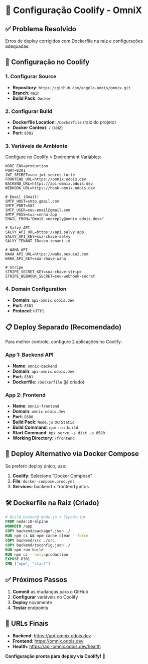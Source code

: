 # 🚀 Configuração Coolify - OmniX

## ✅ **Problema Resolvido**

Erros de deploy corrigidos com Dockerfile na raiz e configurações adequadas.

## 🔧 **Configuração no Coolify**

### **1. Configurar Source**
- **Repository**: `https://github.com/angelo-odois/omnix.git`
- **Branch**: `main`
- **Build Pack**: `Docker`

### **2. Configurar Build**
- **Dockerfile Location**: `/Dockerfile` (raiz do projeto)
- **Docker Context**: `/` (raiz)
- **Port**: `8301`

### **3. Variáveis de Ambiente**
Configure no Coolify > Environment Variables:

```env
NODE_ENV=production
PORT=8301
JWT_SECRET=seu-jwt-secret-forte
FRONTEND_URL=https://omnix.odois.dev
BACKEND_URL=https://api-omnix.odois.dev
WEBHOOK_URL=https://hook-omnix.odois.dev

# Email (Gmail)
SMTP_HOST=smtp.gmail.com
SMTP_PORT=587
SMTP_USER=seu-email@gmail.com
SMTP_PASS=sua-senha-app
EMAIL_FROM="OmniX <noreply@omnix.odois.dev>"

# Salvy API
SALVY_API_URL=https://api.salvy.app
SALVY_API_KEY=sua-chave-salvy
SALVY_TENANT_ID=seu-tenant-id

# WAHA API
WAHA_API_URL=https://waha.nexuso2.com
WAHA_API_KEY=sua-chave-waha

# Stripe
STRIPE_SECRET_KEY=sua-chave-stripe
STRIPE_WEBHOOK_SECRET=seu-webhook-secret
```

### **4. Domain Configuration**
- **Domain**: `api-omnix.odois.dev`
- **Port**: `8301`
- **Protocol**: `HTTPS`

## 📋 **Deploy Separado (Recomendado)**

Para melhor controle, configure 2 aplicações no Coolify:

### **App 1: Backend API**
- **Name**: `omnix-backend`
- **Domain**: `api-omnix.odois.dev`
- **Port**: `8301`
- **Dockerfile**: `/Dockerfile` (já criado)

### **App 2: Frontend**
- **Name**: `omnix-frontend`
- **Domain**: `omnix.odois.dev`
- **Port**: `8580`
- **Build Pack**: `Node.js` ou `Static`
- **Build Command**: `npm run build`
- **Start Command**: `npx serve -s dist -p 8580`
- **Working Directory**: `/frontend`

## 🔄 **Deploy Alternativo via Docker Compose**

Se preferir deploy único, use:

1. **Coolify**: Selecione "Docker Compose"
2. **File**: `docker-compose.prod.yml`
3. **Services**: backend + frontend juntos

## 🛠️ **Dockerfile na Raiz (Criado)**

```dockerfile
# Build backend Node.js + TypeScript
FROM node:18-alpine
WORKDIR /app
COPY backend/package*.json ./
RUN npm ci && npm cache clean --force
COPY backend/src ./src
COPY backend/tsconfig.json ./
RUN npm run build
RUN npm ci --only=production
EXPOSE 8301
CMD ["npm", "start"]
```

## ✅ **Próximos Passos**

1. **Commit** as mudanças para o GitHub
2. **Configurar** variáveis no Coolify
3. **Deploy** novamente
4. **Testar** endpoints

## 🎯 **URLs Finais**
- **Backend**: https://api-omnix.odois.dev
- **Frontend**: https://omnix.odois.dev
- **Health**: https://api-omnix.odois.dev/health

**Configuração pronta para deploy via Coolify! 🚀**